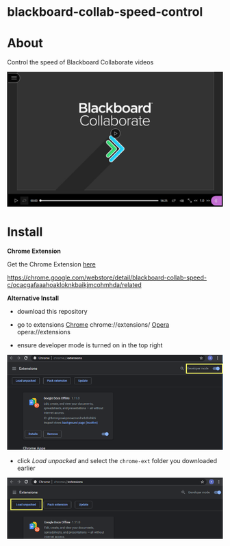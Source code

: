 # blackboard-collab-speed-control

# About

Control the speed of Blackboard Collaborate videos

<p align="center">
  <img src="./screenshots/screenshot.jpg" alt="Blackboard Screenshot" width="738">
</p>

# Install

**Chrome Extension**

Get the Chrome Extension [here](https://chrome.google.com/webstore/detail/blackboard-collab-speed-c/ocacgafaaahoakloknkbaikjmcohmhda)

https://chrome.google.com/webstore/detail/blackboard-collab-speed-c/ocacgafaaahoakloknkbaikjmcohmhda/related

**Alternative Install**

- download this repository

- go to extensions 
[Chrome](chrome://extensions/) chrome://extensions/
[Opera](opera://extensions) opera://extensions

- ensure developer mode is turned on in the top right
<p align="center">
  <img src="./screenshots/dev-mode.png" alt="Blackboard Screenshot" width="738">
</p>

- click *Load unpacked* and select the `chrome-ext` folder you downloaded earlier 
<p align="center">
  <img src="./screenshots/load-unpacked.png" alt="Blackboard Screenshot" width="738">
</p>

